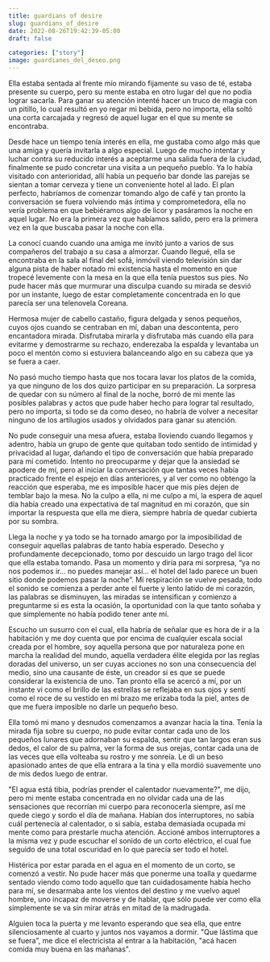 ```yaml
---
title: guardians of desire
slug: guardians_of_desire
date: 2022-08-26T19:42:39-05:00
draft: false

categories: ["story"]
image: guardianes_del_deseo.png
---
```


Ella estaba sentada al frente mío mirando fijamente su vaso de té, estaba
presente su cuerpo, pero su mente estaba en otro lugar del que no podía lograr
sacarla. Para ganar su atención intenté hacer un truco de magia con un pitillo,
lo cual resultó en yo regar mi bebida, pero no importa, ella soltó una corta
carcajada y regresó de aquel lugar en el que su mente se encontraba.

Desde hace un tiempo tenía interés en ella, me gustaba como algo más que una
amiga y quería invitarla a algo especial. Luego de mucho intentar y luchar
contra su reducido interés a aceptarme una salida fuera de la ciudad,
finalmente se pudo concretar una visita a un pequeño pueblo. Ya lo había
visitado con anterioridad, allí había un pequeño bar donde las parejas se
sientan a tomar cerveza y tiene un conveniente hotel al lado. El plan perfecto,
habríamos de comenzar tomando algo de café y tan pronto la conversación se
fuera volviendo más íntima y comprometedora, ella no vería problema en que
bebiéramos algo de licor y pasáramos la noche en aquel lugar. No era la primera
vez que habíamos salido, pero era la primera vez en la que buscaba pasar la
noche con ella.

La conocí cuando cuando una amiga me invitó junto a varios de sus compañeros
del trabajo a su casa a almorzar. Cuando llegué, ella se encontraba en la sala
al final del sofá, inmóvil viendo televisión sin dar alguna pista de haber
notado mi existencia hasta el momento en que tropecé levemente con la mesa en
la que ella tenía puestos sus pies. No pude hacer más que murmurar una disculpa
cuando su mirada se desvió por un instante, luego de estar completamente
concentrada en lo que parecía ser una telenovela Coreana.

Hermosa mujer de cabello castaño, figura delgada y senos pequeños, cuyos ojos
cuando se centraban en mí, daban una descontenta, pero encantadora mirada.
Disfrutaba mirarla y disfrutaba más cuando ella para evitarme y demostrarme su
rechazo, enderezaba la espalda y levantaba un poco el mentón como si estuviera
balanceando algo en su cabeza que ya se fuera a caer.

No pasó mucho tiempo hasta que nos tocara lavar los platos de la comida, ya que
ninguno de los dos quizo participar en su preparación. La sorpresa de quedar
con su número al final de la noche, borró de mi mente las posibles palabras y
actos que pude haber hecho para lograr tal resultado, pero no importa, si todo
se da como deseo, no habría de volver a necesitar ninguno de los artilugios
usados y olvidados para ganar su atención.

No pude conseguir una mesa afuera, estaba lloviendo cuando llegamos y adentro,
había un grupo de gente que quitaban todo sentido de intimidad y privacidad al
lugar, dañando el tipo de conversación que había preparado para mi cometido.
Intento no preocuparme y dejar que la ansiedad se apodere de mí, pero al
iniciar la conversación que tantas veces había practicado frente el espejo en
días anteriores, y al ver como no obtengo la reacción que esperaba, me es
imposible hacer que mis píes dejen de temblar bajo la mesa. No la culpo a ella,
ni me culpo a mí, la espera de aquel día había creado una expectativa de tal
magnitud en mi corazón, que sin importar la respuesta que ella me diera,
siempre habría de quedar cubierta por su sombra.

Llega la noche y ya todo se ha tornado amargo por la imposibilidad de conseguir
aquellas palabras de tanto había esperado. Desecho y profundamente
decepcionado, tomo por descuido un largo trago del licor que ella estaba
tomando. Pasa un momento y diría para mi sorpresa, “ya no nos podemos ir… no
puedes manejar así… el hotel del lado parece un buen sitio donde podemos pasar
la noche”. Mí respiración se vuelve pesada, todo el sonido se comienza a perder
ante el fuerte y lento latido de mi corazón, las palabras se disminuyen, las
miradas se intensifican y comienzo a preguntarme si es esta la ocasión, la
oportunidad con la que tanto soñaba y que simplemente no había podido tener
ante mí.

Escucho un susurro con el cual, ella habría de señalar que es hora de ir a la
habitación y me doy cuenta que por encima de cualquier escala social creada por
el hombre, soy aquella persona que por naturaleza pone en marcha la realidad
del mundo, aquella verdadera élite elegida por las reglas doradas del universo,
un ser cuyas acciones no son una consecuencia del medio, sino una causante de
éste, un creador si es que se puede considerar la existencia de uno. Tan pronto
ella se acercó a mí, por un instante vi como el brillo de las estrellas se
reflejaba en sus ojos y sentí como el roce de su vestido en mi brazo me erizaba
toda la piel, antes de que me fuera imposible no darle un pequeño beso.

Ella tomó mi mano y desnudos comenzamos a avanzar hacia la tina. Tenía la
mirada fija sobre su cuerpo, no pude evitar contar cada uno de los pequeños
lunares que adornaban su espalda, sentir que tan largos eran sus dedos, el
calor de su palma, ver la forma de sus orejas, contar cada una de las veces que
ella volteaba su rostro y me sonreía. Le di un beso apasionado antes de que
ella entrara a la tina y ella mordió suavemente uno de mis dedos luego de
entrar.

"El agua está tibia, podrías prender el calentador nuevamente?", me dijo, pero
mi mente estaba concentrada en no olvidar cada una de las sensaciones que
recorrían mi cuerpo para reconocerla siempre, así me quede ciego y sordo el día
de mañana. Habían dos interruptores, no sabía cuál pertenecía al calentador, o
si sabía, estaba demasiada ocupada mi mente como para prestarle mucha atención.
Accioné ambos interruptores a la misma vez y pude escuchar el sonido de un
corto eléctrico, el cual fue seguido de una total oscuridad en lo que parecía
ser todo el hotel.

Histérica por estar parada en el agua en el momento de un corto, se comenzó a
vestir. No pude hacer más que ponerme una toalla y quedarme sentado viendo como
todo aquello que tan cuidadosamente había hecho para mí, se desarmaba ante los
vientos del destino y me vuelvo aquel hombre, uno incapaz de moverse y de
hablar, que sólo puede ver como ella simplemente se va sin mirar atrás en mitad
de la madrugada.

Alguien toca la puerta y me levanto esperando que sea ella, que entre
silenciosamente al cuarto y juntos nos vayamos a dormir. "Que lástima que se
fuera", me dice el electricista al entrar a la habitación, "acá hacen comida
muy buena en las mañanas".
